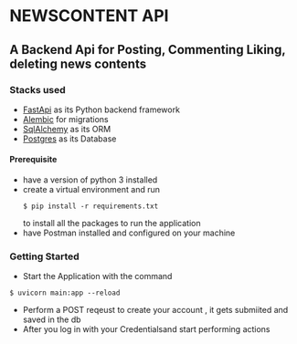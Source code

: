 # NEWSCONTENT API
## A Backend Api for Posting, Commenting Liking, deleting news contents

### Stacks used 
- [FastApi](https://fastapi.tiangolo.com/) as its Python backend framework
- [Alembic](https://alembic.sqlalchemy.org/en/latest/) for migrations
- [SqlAlchemy](https://www.sqlalchemy.org/) as its ORM
- [Postgres](https://www.postgresql.org/) as its Database


#### Prerequisite
- have a version of python 3 installed 
- create a virtual environment and run
  ```
  $ pip install -r requirements.txt 
  ```
  to install all the packages to run the application
- have Postman installed and configured on your machine 

### Getting Started 
- Start the Application with the command
```
$ uvicorn main:app --reload
```
- Perform a POST reqeust to create your account , it gets submiited and saved in the db 
- After you log in with your Credentialsand start performing actions




